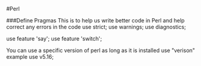 #Perl


###Define Pragmas
This is to help us write better code in Perl and help correct any errors in the code
use strict;
use warnings;
use diagnostics;

use feature 'say';
use feature 'switch';

You can use a specific version of perl as long as it is installed
use "verison" example use v5.16;

